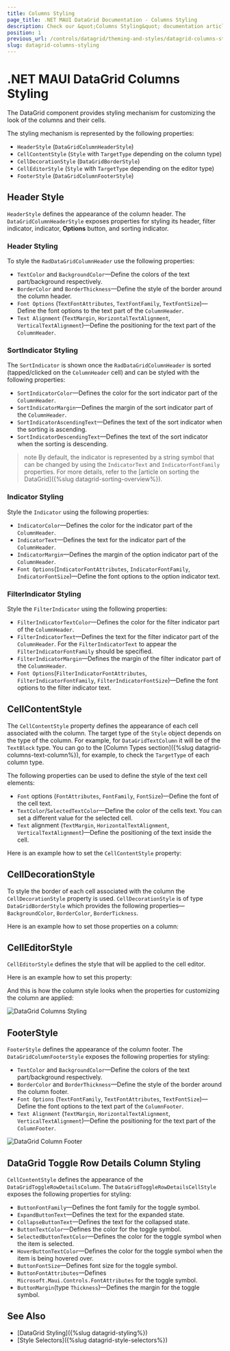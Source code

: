 ```yaml
---
title: Columns Styling
page_title: .NET MAUI DataGrid Documentation - Columns Styling
description: Check our &quot;Columns Styling&quot; documentation article for Telerik DataGrid for .NET MAUI control.
position: 1
previous_url: /controls/datagrid/theming-and-styles/datagrid-columns-styling
slug: datagrid-columns-styling
---
```


# .NET MAUI DataGrid Columns Styling

The DataGrid component provides styling mechanism for customizing the look of the columns and their cells.

The styling mechanism is represented by the following properties:
* `HeaderStyle` (`DataGridColumnHeaderStyle`)
* `CellContentStyle` (`Style` with `TargetType` depending on the column type)
* `CellDecorationStyle` (`DataGridBorderStyle`)
* `CellEditorStyle` (`Style` with `TargetType` depending on the editor type)
* `FooterStyle` (`DataGridColumnFooterStyle`)

## Header Style

`HeaderStyle` defines the appearance of the column header. The `DataGridColumnHeaderStyle` exposes properties for styling its header, filter indicator, indicator, **Options** button, and sorting indicator.

### Header Styling

To style the `RadDataGridColumnHeader` use the following properties:

* `TextColor` and `BackgroundColor`&mdash;Define the colors of the text part/background respectively.
* `BorderColor` and `BorderThickness`&mdash;Define the style of the border around the column header.
* `Font Options` (`TextFontAttributes`, `TextFontFamily`, `TextFontSize`)&mdash;Define the font options to the text part of the `ColumnHeader`.
* `Text Alignment` (`TextMargin`, `HorizontalTextAlignment`, `VerticalTextAlignment`)&mdash;Define the positioning for the text part of the `ColumnHeader`.

<snippet id='datagrid-columnstyle-headerstyle'/>

### SortIndicator Styling

The `SortIndicator` is shown once the `RadDataGridColumnHeader` is sorted (tapped/clicked on the `ColumnHeader` cell) and can be styled with the following properties:

* `SortIndicatorColor`&mdash;Defines the color for the sort indicator part of the `ColumnHeader`.  
* `SortIndicatorMargin`&mdash;Defines the margin of the sort indicator part of the `ColumnHeader`.
* `SortIndicatorAscendingText`&mdash;Defines the text of the sort indicator when the sorting is ascending.
* `SortIndicatorDescendingText`&mdash;Defines the text of the sort indicator when the sorting is descending.

>note By default, the indicator is represented by a string symbol that can be changed by using the `IndicatorText` and `IndicatorFontFamily` properties. For more details, refer to the [article on sorting the DataGrid]({%slug datagrid-sorting-overview%}).

### Indicator Styling

Style the `Indicator` using the following properties:

* `IndicatorColor`&mdash;Defines the color for the indicator part of the `ColumnHeader`.
* `IndicatorText`&mdash;Defines the text for the indicator part of the `ColumnHeader`.  
* `IndicatorMargin`&mdash;Defines the margin of the option indicator part of the `ColumnHeader`.
* `Font Options`(`IndicatorFontAttributes`, `IndicatorFontFamily`, `IndicatorFontSize`)&mdash;Define the font options to the option indicator text. 


### FilterIndicator Styling

Style the `FilterIndicator` using the following properties:

* `FilterIndicatorTextColor`&mdash;Defines the color for the filter indicator part of the `ColumnHeader`.  
* `FilterIndicatorText`&mdash;Defines the text for the filter indicator part of the `ColumnHeader`. For the `FilterIndicatorText` to appear the `FilterIndicatorFontFamily` should be specified.
* `FilterIndicatorMargin`&mdash;Defines the margin of the filter indicator part of the `ColumnHeader`.
* `Font Options`(`FilterIndicatorFontAttributes`, `FilterIndicatorFontFamily`, `FilterIndicatorFontSize`)&mdash;Define the font options to the filter indicator text. 

## CellContentStyle

The `CellContentStyle` property defines the appearance of each cell associated with the column. The target type of the `Style` object depends on the type of the column. For example, for `DataGridTextColumn` it will be of the `TextBlock` type. You can go to the [Column Types section]({%slug datagrid-columns-text-column%}), for example, to check the `TargetType` of each column type.

The following properties can be used to define the style of the text cell elements:

* `Font` options (`FontAttributes`, `FontFamily`, `FontSize`)&mdash;Define the font of the cell text.
* `TextColor`/`SelectedTextColor`&mdash;Define the color of the cells text. You can set a different value for the selected cell.
* `Text` alignment (`TextMargin`, `HorizontalTextAlignment`, `VerticalTextAlignment`)&mdash;Define the positioning of the text inside the cell.

Here is an example how to set the `CellContentStyle` property:

<snippet id='datagrid-columnstyle-cellcontent'/>

## CellDecorationStyle

To style the border of each cell associated with the column the `CellDecorationStyle` property is used. `CellDecorationStyle` is of type `DataGridBorderStyle` which provides the following properties&mdash;`BackgroundColor`, `BorderColor`, `BorderTickness`.

Here is an example how to set those properties on a column:

<snippet id='datagrid-columnstyle-celldecoration'/>

## CellEditorStyle

`CellEditorStyle` defines the style that will be applied to the cell editor.

Here is an example how to set this property:

<snippet id='datagrid-columnstyle-celleditor'/>

And this is how the column style looks when the properties for customizing the column are applied:

![DataGrid Columns Styling](../images/datagrid-columns-styling.png)

## FooterStyle

`FooterStyle` defines the appearance of the column footer. The `DataGridColumnFooterStyle` exposes the following properties for styling:

* `TextColor` and `BackgroundColor`&mdash;Define the colors of the text part/background respectively.
* `BorderColor` and `BorderThickness`&mdash;Define the style of the border around the column footer.
* `Font Options` (`TextFontFamily`, `TextFontAttributes`, `TextFontSize`)&mdash;Define the font options to the text part of the `ColumnFooter`.
* `Text Alignment` (`TextMargin`, `HorizontalTextAlignment`, `VerticalTextAlignment`)&mdash;Define the positioning for the text part of the `ColumnFooter`.

<snippet id='datagrid-columnstyle-footerstyle' />

![DataGrid Column Footer](../images/column-footer-style.png)

## DataGrid Toggle Row Details Column Styling

`CellContentStyle` defines the appearance of the `DataGridToggleRowDetailsColumn`. The `DataGridToggleRowDetailsCellStyle` exposes the following properties for styling:

* `ButtonFontFamily`&mdash;Defines the font family for the toggle symbol.
* `ExpandButtonText`&mdash;Defines the text for the expanded state.
* `CollapseButtonText`&mdash;Defines the text for the collapsed state.
* `ButtonTextColor`&mdash;Defines the color for the toggle symbol.
* `SelectedButtonTextColor`&mdash;Defines the color for the toggle symbol when the item is selected.
* `HoverButtonTextColor`&mdash;Defines the color for the toggle symbol when the item is being hovered over.
* `ButtonFontSize`&mdash;Defines font size for the toggle symbol.
* `ButtonFontAttributes`&mdash;Defines `Microsoft.Maui.Controls.FontAttributes` for the toggle symbol.
* `ButtonMargin`(type `Thickness`)&mdash;Defines the margin for the toggle symbol.


## See Also

- [DataGrid Styling]({%slug datagrid-styling%})
- [Style Selectors]({%slug datagrid-style-selectors%})
